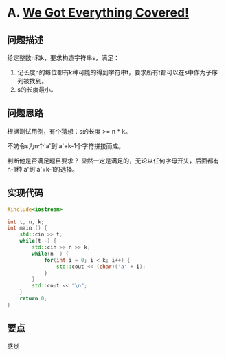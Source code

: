 # A. [We Got Everything Covered!](https://codeforces.com/contest/1925/problem/A)
## 问题描述
给定整数n和k，要求构造字符串s，满足：
1. 记长度n的每位都有k种可能的得到字符串t，要求所有t都可以在s中作为子序列被找到。
2. s的长度最小。

## 问题思路
根据测试用例，有个猜想：s的长度 >= n * k。

不妨令s为n个'a'到'a'+k-1个字符拼接而成。

判断他是否满足题目要求？
显然一定是满足的，无论以任何字母开头，后面都有n-1种'a'到'a'+k-1的选择。


## 实现代码
```c++
#include<iostream>

int t, n, k;
int main () {
    std::cin >> t;
    while(t--) {
        std::cin >> n >> k;
        while(n--) {
            for(int i = 0; i < k; i++) {
                std::cout << (char)('a' + i);
            }
        }
        std::cout << "\n";
    }
    return 0;
}
```

## 要点
感觉
